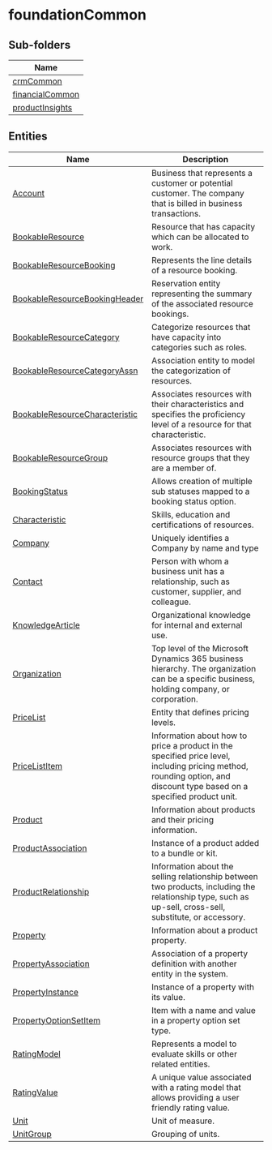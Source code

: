 
# foundationCommon


## Sub-folders

|Name|
|---|
|[crmCommon](crmCommon/README.md)|
|[financialCommon](financialCommon/README.md)|
|[productInsights](productInsights/README.md)|




## Entities

|Name|Description|
|---|---|
|[Account](Account.cdm.json)|Business that represents a customer or potential customer. The company that is billed in business transactions.|
|[BookableResource](BookableResource.cdm.json)|Resource that has capacity which can be allocated to work.|
|[BookableResourceBooking](BookableResourceBooking.cdm.json)|Represents the line details of a resource booking.|
|[BookableResourceBookingHeader](BookableResourceBookingHeader.cdm.json)|Reservation entity representing the summary of the associated resource bookings.|
|[BookableResourceCategory](BookableResourceCategory.cdm.json)|Categorize resources that have capacity into categories such as roles.|
|[BookableResourceCategoryAssn](BookableResourceCategoryAssn.cdm.json)|Association entity to model the categorization of resources.|
|[BookableResourceCharacteristic](BookableResourceCharacteristic.cdm.json)|Associates resources with their characteristics and specifies the proficiency level of a resource for that characteristic.|
|[BookableResourceGroup](BookableResourceGroup.cdm.json)|Associates resources with resource groups that they are a member of.|
|[BookingStatus](BookingStatus.cdm.json)|Allows creation of multiple sub statuses mapped to a booking status option.|
|[Characteristic](Characteristic.cdm.json)|Skills, education and certifications of resources.|
|[Company](Company.cdm.json)|Uniquely identifies a Company by name and type|
|[Contact](Contact.cdm.json)|Person with whom a business unit has a relationship, such as customer, supplier, and colleague.|
|[KnowledgeArticle](KnowledgeArticle.cdm.json)|Organizational knowledge for internal and external use.|
|[Organization](Organization.cdm.json)|Top level of the Microsoft Dynamics 365 business hierarchy. The organization can be a specific business, holding company, or corporation.|
|[PriceList](PriceList.cdm.json)|Entity that defines pricing levels.|
|[PriceListItem](PriceListItem.cdm.json)|Information about how to price a product in the specified price level, including pricing method, rounding option, and discount type based on a specified product unit.|
|[Product](Product.cdm.json)|Information about products and their pricing information.|
|[ProductAssociation](ProductAssociation.cdm.json)|Instance of a product added to a bundle or kit.|
|[ProductRelationship](ProductRelationship.cdm.json)|Information about the selling relationship between two products, including the relationship type, such as up-sell, cross-sell, substitute, or accessory.|
|[Property](Property.cdm.json)|Information about a product property.|
|[PropertyAssociation](PropertyAssociation.cdm.json)|Association of a property definition with another entity in the system.|
|[PropertyInstance](PropertyInstance.cdm.json)|Instance of a property with its value.|
|[PropertyOptionSetItem](PropertyOptionSetItem.cdm.json)|Item with a name and value in a property option set type.|
|[RatingModel](RatingModel.cdm.json)|Represents a model to evaluate skills or other related entities.|
|[RatingValue](RatingValue.cdm.json)|A unique value associated with a rating model that allows providing a user friendly rating value.|
|[Unit](Unit.cdm.json)|Unit of measure.|
|[UnitGroup](UnitGroup.cdm.json)|Grouping of units.|
